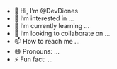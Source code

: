 - 👋 Hi, I’m @DevDiones
- 👀 I’m interested in ...
- 🌱 I’m currently learning ...
- 💞️ I’m looking to collaborate on ...
- 📫 How to reach me ...
- 😄 Pronouns: ...
- ⚡ Fun fact: ...

<!---
DevDiones/DevDiones is a ✨ special ✨ repository because its `README.md` (this file) appears on your GitHub profile.
You can click the Preview link to take a look at your changes.
--->
